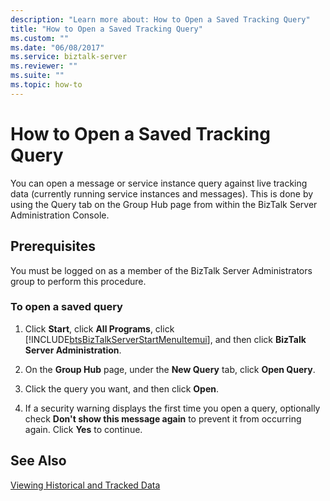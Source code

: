 ```yaml
---
description: "Learn more about: How to Open a Saved Tracking Query"
title: "How to Open a Saved Tracking Query"
ms.custom: ""
ms.date: "06/08/2017"
ms.service: biztalk-server
ms.reviewer: ""
ms.suite: ""
ms.topic: how-to
---
```

# How to Open a Saved Tracking Query
You can open a message or service instance query against live tracking data (currently running service instances and messages). This is done by using the Query tab on the Group Hub page from within the BizTalk Server Administration Console.  
  
## Prerequisites  
 You must be logged on as a member of the BizTalk Server Administrators group to perform this procedure.  
  
### To open a saved query  
  
1. Click **Start**, click **All Programs**, click [!INCLUDE[btsBizTalkServerStartMenuItemui](../includes/btsbiztalkserverstartmenuitemui-md.md)], and then click **BizTalk Server Administration**.  
  
2. On the **Group Hub** page, under the **New Query** tab, click **Open Query**.  
  
3. Click the query you want, and then click **Open**.  
  
4. If a security warning displays the first time you open a query, optionally check **Don't show this message again** to prevent it from occurring again. Click **Yes** to continue.  
  
## See Also  
 [Viewing Historical and Tracked Data](../core/viewing-historical-and-tracked-data.md)
